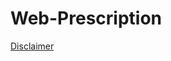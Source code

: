 # Web-Prescription

[Disclaimer](https://github.com/Intelehealth/Web-Prescription/blob/main/HEALTHCARE%20DISCLAIMER.md)
